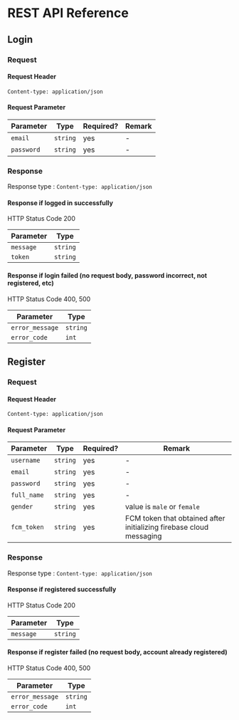 # REST API Reference

## Login

### Request

#### Request Header

```
Content-type: application/json
```

#### Request Parameter

Parameter | Type | Required? | Remark
----------|------|-----------|--------
`email` | `string` | yes | -
`password` | `string` | yes | -

### Response

Response type : `Content-type: application/json`

#### Response if logged in successfully

HTTP Status Code 200

Parameter | Type
----------|------
`message` | `string`
`token` | `string`

#### Response if login failed (no request body, password incorrect, not registered, etc)

HTTP Status Code 400, 500

Parameter | Type 
----------|------
`error_message` | `string`
`error_code` | `int`

## Register

### Request

#### Request Header

```
Content-type: application/json
```

#### Request Parameter

Parameter | Type | Required? | Remark
----------|------|-----------|--------
`username` | `string` | yes | -
`email` | `string` | yes | -
`password` | `string` | yes | -
`full_name` | `string` | yes | -
`gender` | `string` | yes | value is `male` or `female`
`fcm_token` | `string` | yes | FCM token that obtained after initializing firebase cloud messaging



### Response

Response type : `Content-type: application/json`

#### Response if registered successfully

HTTP Status Code 200

Parameter | Type 
----------|------
`message` | `string`

#### Response if register failed (no request body, account already registered)

HTTP Status Code 400, 500

Parameter | Type 
----------|------
`error_message` | `string`
`error_code` | `int`